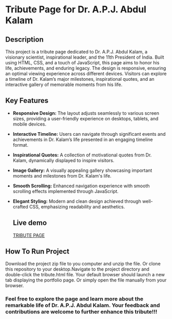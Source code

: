 # Tribute Page for Dr. A.P.J. Abdul Kalam

## Description
This project is a tribute page dedicated to Dr. A.P.J. Abdul Kalam, a visionary scientist, inspirational leader, and the 11th President of India. Built using HTML, CSS, and a touch of JavaScript, this page aims to honor his life, achievements, and enduring legacy. The design is responsive, ensuring an optimal viewing experience across different devices. Visitors can explore a timeline of Dr. Kalam’s major milestones, inspirational quotes, and an interactive gallery of memorable moments from his life.


## Key Features

* **Responsive Design:** The layout adjusts seamlessly to various screen sizes, providing a user-friendly experience on desktops, tablets, and mobile devices.

* **Interactive Timeline:** Users can navigate through significant events and achievements in Dr. Kalam’s life presented in an engaging timeline format.

* **Inspirational Quotes:** A collection of motivational quotes from Dr. Kalam, dynamically displayed to inspire visitors.

* **Image Gallery:** A visually appealing gallery showcasing important moments and milestones from Dr. Kalam's life.

* **Smooth Scrolling:** Enhanced navigation experience with smooth scrolling effects implemented through JavaScript.
 
* **Elegant Styling:** Modern and clean design achieved through well-crafted CSS, emphasizing readability and aesthetics.

  ## Live demo
  <a href="http://127.0.0.1:5500/CODSOFT-TRIBUTE-PAGE-main/index.html" title="TRIBUTE PAGE">TRIBUTE PAGE</a>
  
## How To Run Project
Download the project zip file to you computer and unzip the file. Or clone this repository to your desktop.Navigate to the project directory and double-click the tribute.html file. Your default browser should launch a new tab displaying the portfolio page. Or simply open the file manually from your browser.

### Feel free to explore the page and learn more about the remarkable life of Dr. A.P.J. Abdul Kalam. Your feedback and contributions are welcome to further enhance this tribute!!!
